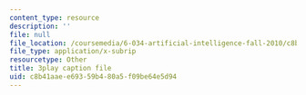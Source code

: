 ```yaml
---
content_type: resource
description: ''
file: null
file_location: /coursemedia/6-034-artificial-intelligence-fall-2010/c8b41aaee69359b480a5f09be64e5d94_iusTmgQyZ44.vtt
file_type: application/x-subrip
resourcetype: Other
title: 3play caption file
uid: c8b41aae-e693-59b4-80a5-f09be64e5d94
---
```

